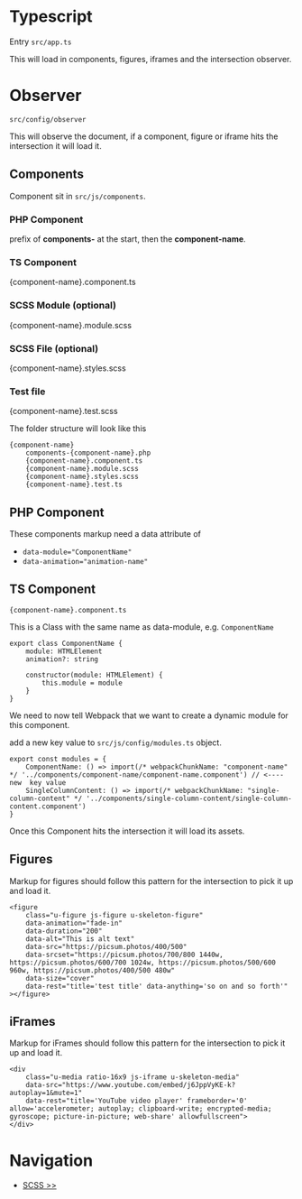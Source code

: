 # Typescript

Entry `src/app.ts`

This will load in components, figures, iframes and the intersection observer.

# Observer

`src/config/observer`

This will observe the document, if a component, figure or iframe hits the intersection it will load it.

## Components

Component sit in `src/js/components`.

### PHP Component

prefix of **components-** at the start, then the **component-name**.

### TS Component

{component-name}.component.ts

### SCSS Module (optional)

{component-name}.module.scss

### SCSS File (optional)

{component-name}.styles.scss

### Test file

{component-name}.test.scss

The folder structure will look like this

```
{component-name}
    components-{component-name}.php
    {component-name}.component.ts
    {component-name}.module.scss
    {component-name}.styles.scss
    {component-name}.test.ts
```

## PHP Component

These components markup need a data attribute of

- `data-module="ComponentName"`
- `data-animation="animation-name"`

## TS Component

`{component-name}.component.ts`

This is a Class with the same name as data-module, e.g. `ComponentName`

```
export class ComponentName {
    module: HTMLElement
    animation?: string

    constructor(module: HTMLElement) {
        this.module = module
    }
}
```

We need to now tell Webpack that we want to create a dynamic module for this component.

add a new key value to `src/js/config/modules.ts` object.

```
export const modules = {
    ComponentName: () => import(/* webpackChunkName: "component-name" */ '../components/component-name/component-name.component') // <---- new  key value
    SingleColumnContent: () => import(/* webpackChunkName: "single-column-content" */ '../components/single-column-content/single-column-content.component')
}
```

Once this Component hits the intersection it will load its assets.

## Figures

Markup for figures should follow this pattern for the intersection to pick it up and load it.

```
<figure
    class="u-figure js-figure u-skeleton-figure"
    data-animation="fade-in"
    data-duration="200"
    data-alt="This is alt text"
    data-src="https://picsum.photos/400/500"
    data-srcset="https://picsum.photos/700/800 1440w, https://picsum.photos/600/700 1024w, https://picsum.photos/500/600 960w, https://picsum.photos/400/500 480w"
    data-size="cover"
    data-rest="title='test title' data-anything='so on and so forth'"
></figure>

```

## iFrames

Markup for iFrames should follow this pattern for the intersection to pick it up and load it.

```
<div
    class="u-media ratio-16x9 js-iframe u-skeleton-media"
    data-src="https://www.youtube.com/embed/j6JppVyKE-k?autoplay=1&mute=1"
    data-rest="title='YouTube video player' frameborder='0' allow='accelerometer; autoplay; clipboard-write; encrypted-media; gyroscope; picture-in-picture; web-share' allowfullscreen">
</div>

```

# Navigation

- [SCSS >>](scss.md)
